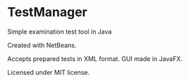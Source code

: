 # TestManager
Simple examination test tool in Java

Created with NetBeans.

Accepts prepared tests in XML format. GUI made in JavaFX.

Licensed under MIT license.
